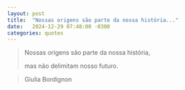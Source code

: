 ```yaml
---
layout: post
title:  "Nossas origens são parte da nossa história..."
date:   2024-12-29 07:48:00 -0300
categories: quotes
---
```


>Nossas origens são parte da nossa história,
>
>mas não delimitam nosso futuro.

>Giulia Bordignon
